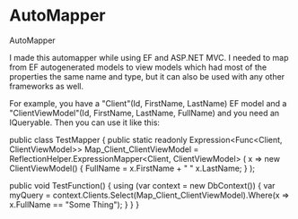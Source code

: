 # AutoMapper
AutoMapper

I made this automapper while using EF and ASP.NET MVC. I needed to map from EF autogenerated models to view models which had most of the properties the same name and type, but it can also be used with any other frameworks as well.

For example, you have a "Client"(Id, FirstName, LastName) EF model and a "ClientViewModel"(Id, FirstName, LastName, FullName) and you need an IQueryable<ClientViewModel>. Then you can use it like this:

public class TestMapper
{
  public static readonly Expression<Func<Client, ClientViewModel>> Map_Client_ClientViewModel =
    ReflectionHelper.ExpressionMapper<Client, ClientViewModel>
    (
      x => new ClientViewModel()
      {
        FullName = x.FirstName + " " x.LastName;
      }
    );
  
  public void TestFunction()
  {
    using (var context = new DbContext())
    {
      var myQuery = context.Clients.Select(Map_Client_ClientViewModel).Where(x => x.FullName == "Some Thing");
    }
  }
}

